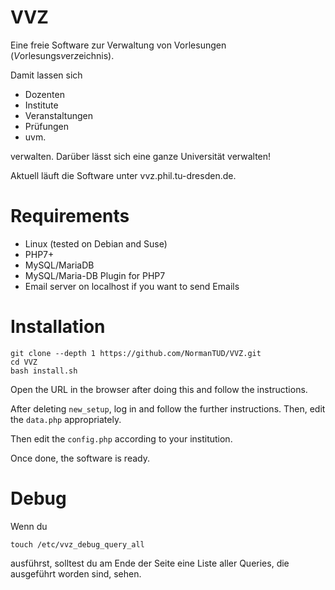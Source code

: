 # VVZ
Eine freie Software zur Verwaltung von Vorlesungen (*V*orlesungs*v*er*z*eichnis). 

Damit lassen sich

- Dozenten
- Institute
- Veranstaltungen
- Prüfungen
- uvm.

verwalten. Darüber lässt sich eine ganze Universität verwalten!

Aktuell läuft die Software unter vvz.phil.tu-dresden.de.

# Requirements

- Linux (tested on Debian and Suse)
- PHP7+
- MySQL/MariaDB
- MySQL/Maria-DB Plugin for PHP7
- Email server on localhost if you want to send Emails

# Installation

```console
git clone --depth 1 https://github.com/NormanTUD/VVZ.git
cd VVZ
bash install.sh
```

Open the URL in the browser after doing this and follow the instructions.

After deleting `new_setup`, log in and follow the further instructions. Then, edit the `data.php` appropriately.

Then edit the `config.php` according to your institution.

Once done, the software is ready.

# Debug

Wenn du 

```console
touch /etc/vvz_debug_query_all
```

ausführst, solltest du am Ende der Seite eine Liste aller Queries, die ausgeführt worden sind, sehen.
